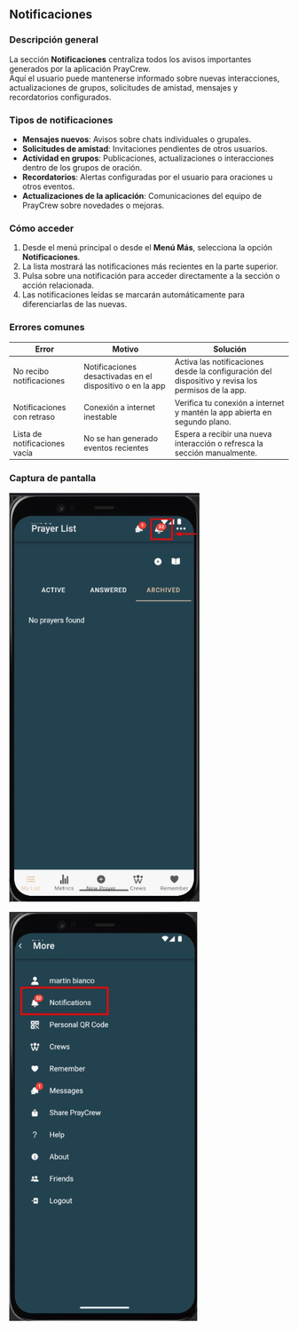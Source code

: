 ## Notificaciones

### Descripción general
La sección **Notificaciones** centraliza todos los avisos importantes generados por la aplicación PrayCrew.  
Aquí el usuario puede mantenerse informado sobre nuevas interacciones, actualizaciones de grupos, solicitudes de amistad, mensajes y recordatorios configurados.

### Tipos de notificaciones
- **Mensajes nuevos**: Avisos sobre chats individuales o grupales.
- **Solicitudes de amistad**: Invitaciones pendientes de otros usuarios.
- **Actividad en grupos**: Publicaciones, actualizaciones o interacciones dentro de los grupos de oración.
- **Recordatorios**: Alertas configuradas por el usuario para oraciones u otros eventos.
- **Actualizaciones de la aplicación**: Comunicaciones del equipo de PrayCrew sobre novedades o mejoras.

### Cómo acceder
1. Desde el menú principal o desde el **Menú Más**, selecciona la opción **Notificaciones**.
2. La lista mostrará las notificaciones más recientes en la parte superior.
3. Pulsa sobre una notificación para acceder directamente a la sección o acción relacionada.
4. Las notificaciones leídas se marcarán automáticamente para diferenciarlas de las nuevas.

### Errores comunes

| Error                          | Motivo                                           | Solución                                                         |
|--------------------------------|--------------------------------------------------|------------------------------------------------------------------|
| No recibo notificaciones       | Notificaciones desactivadas en el dispositivo o en la app | Activa las notificaciones desde la configuración del dispositivo y revisa los permisos de la app. |
| Notificaciones con retraso     | Conexión a internet inestable                    | Verifica tu conexión a internet y mantén la app abierta en segundo plano. |
| Lista de notificaciones vacía  | No se han generado eventos recientes             | Espera a recibir una nueva interacción o refresca la sección manualmente. |


### Captura de pantalla
![Notificaciones](img/notificaciones.jpg)

![Notificaciones](img/notificaciones-menu-mas.jpg)

